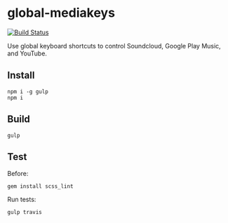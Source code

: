 # global-mediakeys

[![Build Status](https://travis-ci.org/erikdesjardins/global-mediakeys.svg)](https://travis-ci.org/erikdesjardins/global-mediakeys)

Use global keyboard shortcuts to control Soundcloud, Google Play Music, and YouTube.

## Install

	npm i -g gulp
	npm i

## Build

	gulp

## Test

Before:

	gem install scss_lint

Run tests:

	gulp travis
